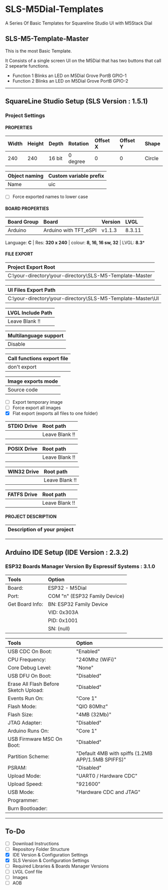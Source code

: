 # SLS-M5Dial-Templates
A Series Of Basic Templates for Squareline Studio UI with M5Stack Dial

## SLS-M5-Template-Master
This is the most Basic Template.

It Consists of a single screen UI on the M5Dial that has two buttons that call 2 sepearte functions.
+ Function 1 Blinks an LED on M5Dial Grove PortB GPIO-1
+ Function 2 Blinks an LED on M5Dial Grove PortB GPIO-2

******************************************************************************

## SquareLine Studio Setup (SLS Version : 1.5.1)
### Project Settings
#### PROPERTIES
| Width | Height | Depth | Rotation  | Offset X | Offset Y |Shape      |
|:------|:-------|:------|:----------|:---------|:---------|:----------|
| 240   | 240    | 16 bit | 0 degree | 0        | 0        | Circle    |

| Object naming | Custom variable prefix |
|:--------------|:-----------------------|
| Name          | uic                    |
- [ ] Force exported names to lower case
#### BOARD PROPERTIES
| Board Group | Board                    | Version | LVGL      |
|:------------|:-------------------------|:--------|:----------|
| Arduino     | Arduino with TFT_eSPI    | v1.1.3  | 8.3.11    |

Language: **C** | Res: **320 x 240** | colour: **8, 16, 16 sw, 32** | LVGL: **8.3***

#### FILE EXPORT

| Project Export Root                                                  |
|:---------------------------------------------------------------------|
| C:\your-directory\your-directory\SLS-M5-Template-Master              |

| UI Files Export Path                                                 |
|:---------------------------------------------------------------------|
| C:\your-directory\your-directory\SLS-M5-Template-Master\UI           |

| LVGL Include Path                                                    |
|:---------------------------------------------------------------------|
| Leave Blank !!                                                        |

| Multilanguage support                                                |
|:---------------------------------------------------------------------|
| Disable              |

| Call functions export file                                           |
|:---------------------------------------------------------------------|
| don't export                                                         |

| Image exports mode                                                   |
|:---------------------------------------------------------------------|
| Source code                                                          |

- [ ] Export temporary image
- [ ] Force export all images
- [x] Flat export (exports all files to one folder)

| STDIO Drive   | Root path              |
|:--------------|:-----------------------|
|               | Leave Blank !!         |

| POSIX Drive   | Root path              |
|:--------------|:-----------------------|
|               | Leave Blank !!         |

| WIN32 Drive   | Root path              |
|:--------------|:-----------------------|
|               | Leave Blank !!         |

| FATFS Drive   | Root path              |
|:--------------|:-----------------------|
|               | Leave Blank !!         |

#### PROJECT DESCRIPTION
| Description of your project   |
|:------------------------------|

******************************************************************************

## Arduino IDE Setup (IDE Version : 2.3.2)
### ESP32 Boards Manager Version By Espressif Systems : 3.1.0
| Tools           | Option                        |
| :------------   | :---------------------------- |
| Board:          | ESP32 - M5Dial                |
| Port:           | COM "n" (ESP32 Family Device) |
| Get Board Info: | BN:  ESP32 Family Device      |
|                 | VID: 0x303A                   |
|                 | PID: 0x1001                   |
|                 | SN:  (null)                   |

| Tools                                 | Option                                             |
| :------------------------------------ | :------------------------------------------------- |
| USB CDC On Boot:                      | "Enabled"                                          |
| CPU Frequency:                        | "240Mhz (WiFi)"                                    |
| Core Debug Level:                     | "None"                                             |
| USB DFU On Boot:                      | "Disabled"                                         |
| Erase All Flash Before Sketch Upload: | "Disabled"                                         |
| Events Run On:                        | "Core 1"                                           |
| Flash Mode:                           | "QIO 80Mhz"                                        |
| Flash Size:                           | "4MB (32Mb)"                                       |
| JTAG Adapter:                         | "Disabled"                                         |
| Arduino Runs On:                      | "Core 1"                                           |
| USB Firmware MSC On Boot:             | "Disabled"                                         |
| Partition Scheme:                     | "Default 4MB with spiffs (1.2MB APP/1.5MB SPIFFS)" |
| PSRAM:                                | "Disabled"                                         |
| Upload Mode:                          | "UART0 / Hardware CDC"                             |
| Upload Speed:                         | "921600"                                           |
| USB Mode:                             | "Hardware CDC and JTAG"                            |
| Programmer:                           |                                                    |
| Burn Bootloader:                      |                                                    |
******************************************************************************
## To-Do
- [ ] Download Instructions
- [ ] Repository Folder Structure
- [x] IDE Version & Configuration Settings
- [x] SLS Version & Configuration Settings
- [ ] Required Libraries & Boards Manager Versions
- [ ] LVGL Conf file
- [ ] Images
- [ ] AOB
